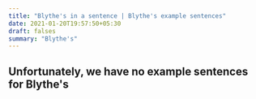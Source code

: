 ```yaml
---
title: "Blythe's in a sentence | Blythe's example sentences"
date: 2021-01-20T19:57:50+05:30
draft: falses
summary: "Blythe's"
---
```

## Unfortunately, we have no example sentences for Blythe's                 
